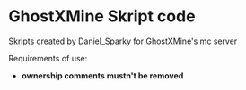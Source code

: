 # GhostXMine Skript code

Skripts created by Daniel_Sparky for GhostXMine's mc server

Requirements of use:

 - **ownership comments mustn't be removed**
